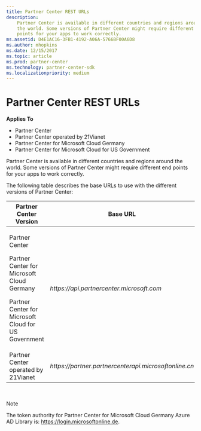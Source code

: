 ```yaml
---
title: Partner Center REST URLs
description: 
    Partner Center is available in different countries and regions around
    the world. Some versions of Partner Center might require different end
    points for your apps to work correctly.
ms.assetid: D4E1AC16-3FB1-4192-A06A-5766BF00A6D8
ms.author: mhopkins
ms.date: 12/15/2017
ms.topic: article
ms.prod: partner-center
ms.technology: partner-center-sdk
ms.localizationpriority: medium
---
```


# Partner Center REST URLs


**Applies To**

-   Partner Center
-   Partner Center operated by 21Vianet
-   Partner Center for Microsoft Cloud Germany
-   Partner Center for Microsoft Cloud for US Government

Partner Center is available in different countries and regions around
the world. Some versions of Partner Center might require different end
points for your apps to work correctly.

The following table describes the base URLs to use with the different
versions of Partner Center:

<table>
<colgroup>
<col style="width: 50%" />
<col style="width: 50%" />
</colgroup>
<thead>
<tr class="header">
<th>Partner Center Version</th>
<th>Base URL</th>
</tr>
</thead>
<tbody>
<tr class="odd">
<td><p>Partner Center</p>
<p>Partner Center for Microsoft Cloud Germany</p>
<p>Partner Center for Microsoft Cloud for US Government</p></td>
<td><em>https://api.partnercenter.microsoft.com</em></td>
</tr>
<tr class="even">
<td>Partner Center operated by 21Vianet</td>
<td><em>https://partner.partnercenterapi.microsoftonline.cn</em></td>
</tr>
</tbody>
</table>

 

>[!NOTE]
>The token authority for Partner Center for Microsoft Cloud Germany Azure AD Library is: https://login.microsoftonline.de.   

 

 

 




